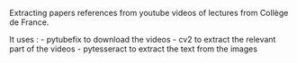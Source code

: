Extracting papers references from youtube videos of lectures from Collège de France.

It uses :
    - pytubefix to download the videos
    - cv2 to extract the relevant part of the videos
    - pytesseract to extract the text from the images